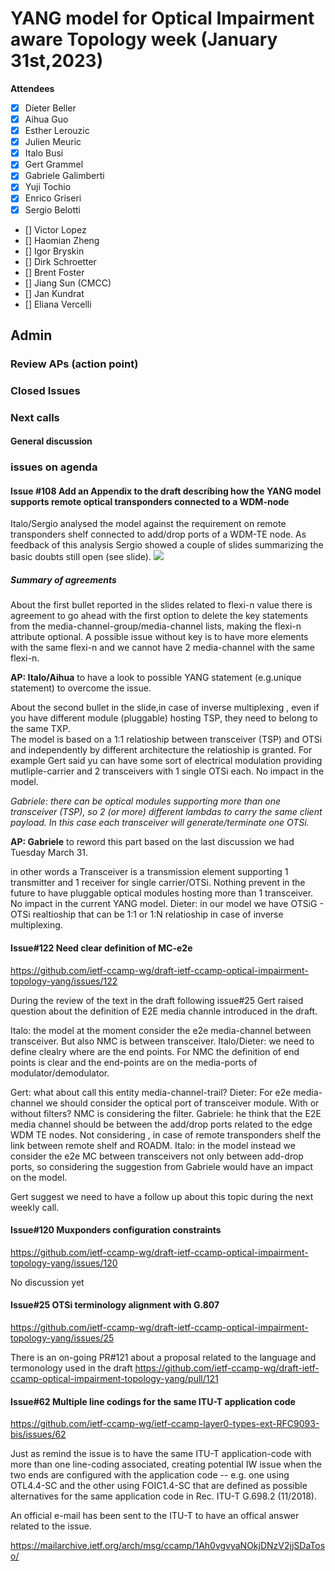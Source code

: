 # YANG model for Optical Impairment aware Topology week (January 31st,2023)


****Attendees****
- [x] Dieter Beller
- [x] Aihua Guo
- [x] Esther Lerouzic
- [x] Julien Meuric
- [x] Italo Busi
- [x] Gert Grammel
- [x] Gabriele Galimberti 
- [X] Yuji Tochio
- [x] Enrico Griseri
- [x] Sergio Belotti
- [] Victor Lopez
- [] Haomian Zheng
- [] Igor Bryskin
- [] Dirk Schroetter
- [] Brent Foster
- [] Jiang Sun (CMCC)
- [] Jan Kundrat
- [] Eliana Vercelli

## Admin

### Review APs (action point) 


### Closed Issues


### Next calls
 

#### General discussion

 
### issues on agenda
 
#### Issue #108 Add an Appendix to the draft describing how the YANG model supports remote optical transponders connected to a WDM-node

Italo/Sergio analysed the model against the requirement on remote transponders shelf connected to add/drop ports of a WDM-TE node.
As feedback of this analysis Sergio showed a couple of slides summarizing the basic doubts still open (see slide).
![](https://s3.hedgedoc.org/demo/uploads/5a545414-82b8-4c37-b400-9da9cc6399dc.png)

##### Summary of agreements 

About the first bullet reported in the slides related to flexi-n value there is agreement to go ahead with the first option to delete the key statements from the media-channel-group/media-channel lists, making the flexi-n attribute optional.
A possible issue without key is to have more elements with the same flexi-n and we cannot have 2 media-channel with the same flexi-n.

**AP: Italo/Aihua** to have a look to possible YANG statement (e.g.unique statement) to overcome the issue.  
 
About the second bullet in the slide,in case of inverse multiplexing , even if you have different module (pluggable) hosting TSP, they need to belong to the same TXP.  
The model is based on a 1:1 relatioship between transceiver (TSP) and OTSi and independently by different architecture the relatioship is granted.
For example Gert said yu can have some sort of electrical modulation providing mutliple-carrier and 2 transceivers with 1 single OTSi each.
No impact in the model.

*Gabriele: there can be optical modules supporting more than one transceiver (TSP), so 2 (or more) different lambdas to carry the same client payload. 
In this case each transceiver will generate/terminate one OTSi.*  

**AP: Gabriele** to reword this part based on the last discussion we had Tuesday March 31.

in other words a
Transceiver is a transmission element supporting 1 transmitter and 1 receiver for single carrier/OTSi. 
Nothing prevent in the future to have pluggable optical modules hosting more than 1 transceiver. 
No impact in the current YANG model.
Dieter: in our model we have OTSiG - OTSi realtioship that can be 1:1 or 1:N relatioship in case of inverse multiplexing.

#### Issue#122 Need clear definition of MC-e2e 
https://github.com/ietf-ccamp-wg/draft-ietf-ccamp-optical-impairment-topology-yang/issues/122

During the review of the text in the draft following issue#25 Gert raised question about the definition of E2E media channle introduced in the draft.

Italo: the model at the moment consider the e2e media-channel between transceiver.
But also NMC is between transceiver.
Italo/Dieter: we need to define clealry where are the end points. For NMC the definition of end points is clear and the end-points are on the media-ports of modulator/demodulator.

Gert: what about call this entity media-channel-trail?
Dieter: For e2e media-channel we should consider the optical port of transceiver module.
With or without filters?
NMC is considering the filter.
Gabriele: he think that the E2E media channel should be between the add/drop ports related to the edge WDM TE nodes. Not considering , 
in case of remote transponders shelf the link between remote shelf and ROADM.
Italo: in the model instead we consider the e2e MC between transceivers not only between add-drop ports,
so considering the suggestion from Gabriele would have an impact on the model.

Gert suggest we need to have a follow up about this topic during the next weekly call.



#### Issue#120 Muxponders configuration constraints 
https://github.com/ietf-ccamp-wg/draft-ietf-ccamp-optical-impairment-topology-yang/issues/120

No discussion yet

#### Issue#25  OTSi terminology alignment with G.807 
https://github.com/ietf-ccamp-wg/draft-ietf-ccamp-optical-impairment-topology-yang/issues/25

There is an on-going PR#121 about a proposal related to the language and termonology used in the draft
https://github.com/ietf-ccamp-wg/draft-ietf-ccamp-optical-impairment-topology-yang/pull/121

#### Issue#62 Multiple line codings for the same ITU-T application code  
https://github.com/ietf-ccamp-wg/ietf-ccamp-layer0-types-ext-RFC9093-bis/issues/62

Just as remind the issue is to have the same ITU-T application-code with more than one line-coding associated, creating potential IW issue when 
the two ends are configured with the application code -- e.g. one using OTL4.4-SC and the other using FOIC1.4-SC that are defined as possible 
alternatives for the same application code in Rec. ITU-T G.698.2 (11/2018).

An official e-mail has been sent to the ITU-T to have an offical answer related  to the issue.

https://mailarchive.ietf.org/arch/msg/ccamp/1Ah0vgvyaNOkjDNzV2jjSDaToso/





